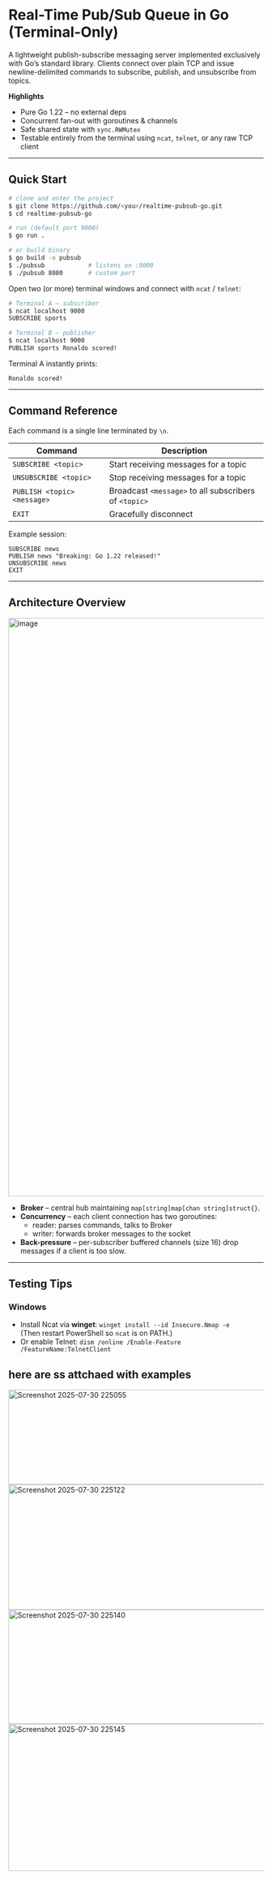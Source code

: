 # Real-Time Pub/Sub Queue in Go (Terminal-Only)

A lightweight publish-subscribe messaging server implemented exclusively with Go’s standard library. Clients connect over plain TCP and issue newline-delimited commands to subscribe, publish, and unsubscribe from topics.

 **Highlights**

* Pure Go 1.22 – no external deps
* Concurrent fan-out with goroutines & channels
* Safe shared state with `sync.RWMutex`
* Testable entirely from the terminal using `ncat`, `telnet`, or any raw TCP client

---

## Quick Start

```bash
# clone and enter the project
$ git clone https://github.com/<you>/realtime-pubsub-go.git
$ cd realtime-pubsub-go

# run (default port 9000)
$ go run .

# or build binary
$ go build -o pubsub
$ ./pubsub            # listens on :9000
$ ./pubsub 8080       # custom port
```

Open two (or more) terminal windows and connect with `ncat` / `telnet`:

```bash
# Terminal A – subscriber
$ ncat localhost 9000
SUBSCRIBE sports

# Terminal B – publisher
$ ncat localhost 9000
PUBLISH sports Ronaldo scored!
```

Terminal A instantly prints:
```
Ronaldo scored!
```

---

## Command Reference

Each command is a single line terminated by `\n`.

| Command | Description |
|---------|-------------|
| `SUBSCRIBE <topic>`        | Start receiving messages for a topic |
| `UNSUBSCRIBE <topic>`      | Stop receiving messages for a topic |
| `PUBLISH <topic> <message>`| Broadcast `<message>` to all subscribers of `<topic>` |
| `EXIT`                     | Gracefully disconnect |

Example session:
```
SUBSCRIBE news
PUBLISH news "Breaking: Go 1.22 released!"
UNSUBSCRIBE news
EXIT
```

---

## Architecture Overview

<img width="580" height="1140" alt="image" src="https://github.com/user-attachments/assets/441b4954-4d1b-475c-86b9-31d86a48a485" />


* **Broker** – central hub maintaining `map[string]map[chan string]struct{}`.
* **Concurrency** – each client connection has two goroutines:
  * reader: parses commands, talks to Broker
  * writer: forwards broker messages to the socket
* **Back-pressure** – per-subscriber buffered channels (size 16) drop messages if a client is too slow.

---

## Testing Tips

### Windows
* Install Ncat via **winget**: `winget install --id Insecure.Nmap -e`  
  (Then restart PowerShell so `ncat` is on PATH.)
* Or enable Telnet: `dism /online /Enable-Feature /FeatureName:TelnetClient`



## here are ss attchaed with examples 



<img width="959" height="187" alt="Screenshot 2025-07-30 225055" src="https://github.com/user-attachments/assets/5234e496-8ce4-4dd9-b12a-9964f3f6fe1b" />



<img width="1026" height="247" alt="Screenshot 2025-07-30 225122" src="https://github.com/user-attachments/assets/c94eeeea-98ff-4369-b508-aba41dc6c511" />



<img width="1035" height="225" alt="Screenshot 2025-07-30 225140" src="https://github.com/user-attachments/assets/0fda3c5d-826a-4ffd-a21c-27e75ad6d3b9" />


<img width="1028" height="290" alt="Screenshot 2025-07-30 225145" src="https://github.com/user-attachments/assets/47f8f0b2-cf85-46fa-bcbc-217d3737dcdb" />






